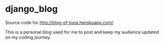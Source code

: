 # django_blog
Source code for http://blog-of-tuna.herokuapp.com/

This is a personal blog used for me to post and keep my audience updated on my coding journey.

